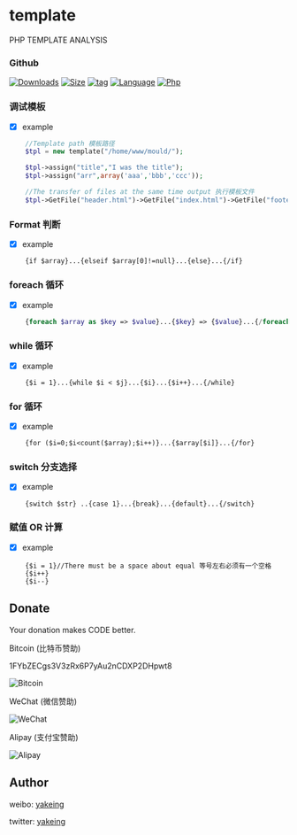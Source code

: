 # template

PHP TEMPLATE ANALYSIS

### Github

[![Downloads](https://img.shields.io/github/downloads/yakeing/php_template/total.svg)](https://github.com/yakeing/php_template)
[![Size](https://img.shields.io/github/size/yakeing/php_template/template.php.svg)](https://github.com/yakeing/php_template/blob/master/template.php)
[![tag](https://img.shields.io/github/tag/yakeing/php_template.svg)](https://github.com/yakeing/php_template/releases)
[![Language](https://img.shields.io/github/license/yakeing/php_template.svg)](https://github.com/yakeing/php_template/blob/master/LICENSE)
[![Php](https://img.shields.io/github/languages/top/yakeing/php_template.svg)](https://github.com/yakeing/php_template)

### 调试模板

- [x] example

```php
    //Template path 模板路径
    $tpl = new template("/home/www/mould/");

    $tpl->assign("title","I was the title");
    $tpl->assign("arr",array('aaa','bbb','ccc'));

    //The transfer of files at the same time output 执行模板文件
    $tpl->GetFile("header.html")->GetFile("index.html")->GetFile("footer.html")->render();
```



### Format 判断

- [x] example

```
    {if $array}...{elseif $array[0]!=null}...{else}...{/if}
```

### foreach 循环

- [x] example

```php
    {foreach $array as $key => $value}...{$key} => {$value}...{/foreach}
```

### while 循环

- [x] example

```
    {$i = 1}...{while $i < $j}...{$i}...{$i++}...{/while}
```

### for 循环

- [x] example

```
    {for ($i=0;$i<count($array);$i++)}...{$array[$i]}...{/for}
```

### switch 分支选择

- [x] example

```
    {switch $str} ..{case 1}...{break}...{default}...{/switch}
```

### 赋值 OR 计算

- [x] example

```
    {$i = 1}//There must be a space about equal 等号左右必须有一个空格
    {$i++}
    {$i--}
```


Donate
---
Your donation makes CODE better.

 Bitcoin (比特币赞助)

 1FYbZECgs3V3zRx6P7yAu2nCDXP2DHpwt8

 ![Bitcoin](https://raw.githubusercontent.com/yakeing/Content/master/Donate/Bitcoin.png)

 WeChat (微信赞助)

 ![WeChat](https://raw.githubusercontent.com/yakeing/Content/master/Donate/WeChat.png)

 Alipay (支付宝赞助)

 ![Alipay](https://raw.githubusercontent.com/yakeing/Content/master/Donate/Alipay.png)

Author
---

weibo: [yakeing](https://weibo.com/yakeing)

twitter: [yakeing](https://twitter.com/yakeing)
